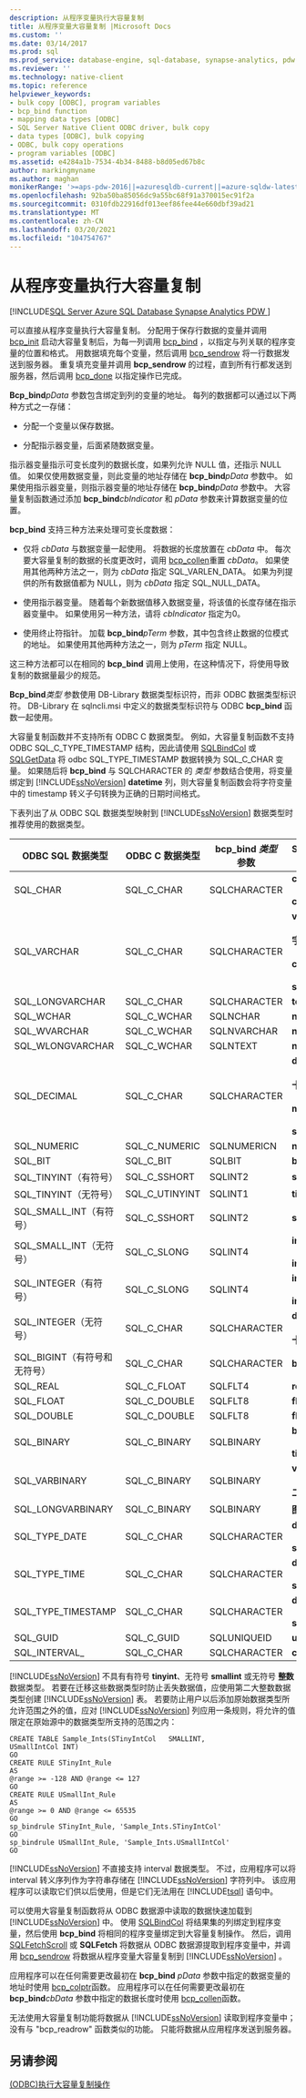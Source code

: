 ```yaml
---
description: 从程序变量执行大容量复制
title: 从程序变量大容量复制 |Microsoft Docs
ms.custom: ''
ms.date: 03/14/2017
ms.prod: sql
ms.prod_service: database-engine, sql-database, synapse-analytics, pdw
ms.reviewer: ''
ms.technology: native-client
ms.topic: reference
helpviewer_keywords:
- bulk copy [ODBC], program variables
- bcp_bind function
- mapping data types [ODBC]
- SQL Server Native Client ODBC driver, bulk copy
- data types [ODBC], bulk copying
- ODBC, bulk copy operations
- program variables [ODBC]
ms.assetid: e4284a1b-7534-4b34-8488-b8d05ed67b8c
author: markingmyname
ms.author: maghan
monikerRange: '>=aps-pdw-2016||=azuresqldb-current||=azure-sqldw-latest||>=sql-server-2016||>=sql-server-linux-2017||=azuresqldb-mi-current'
ms.openlocfilehash: 92ba50ba85056dc9a55bc68f91a370015ec91f2a
ms.sourcegitcommit: 0310fdb22916df013eef86fee44e660dbf39ad21
ms.translationtype: MT
ms.contentlocale: zh-CN
ms.lasthandoff: 03/20/2021
ms.locfileid: "104754767"
---
```

# <a name="bulk-copying-from-program-variables"></a>从程序变量执行大容量复制
[!INCLUDE[SQL Server Azure SQL Database Synapse Analytics PDW ](../../includes/applies-to-version/sql-asdb-asdbmi-asa-pdw.md)]

  可以直接从程序变量执行大容量复制。 分配用于保存行数据的变量并调用 [bcp_init](../../relational-databases/native-client-odbc-extensions-bulk-copy-functions/bcp-init.md) 启动大容量复制后，为每一列调用 [bcp_bind](../../relational-databases/native-client-odbc-extensions-bulk-copy-functions/bcp-bind.md) ，以指定与列关联的程序变量的位置和格式。 用数据填充每个变量，然后调用 [bcp_sendrow](../../relational-databases/native-client-odbc-extensions-bulk-copy-functions/bcp-sendrow.md) 将一行数据发送到服务器。 重复填充变量并调用 **bcp_sendrow** 的过程，直到所有行都发送到服务器，然后调用 [bcp_done](../../relational-databases/native-client-odbc-extensions-bulk-copy-functions/bcp-done.md) 以指定操作已完成。  
  
 **Bcp_bind**_pData_ 参数包含绑定到列的变量的地址。 每列的数据都可以通过以下两种方式之一存储：  
  
-   分配一个变量以保存数据。  
  
-   分配指示器变量，后面紧随数据变量。  
  
 指示器变量指示可变长度列的数据长度，如果列允许 NULL 值，还指示 NULL 值。 如果仅使用数据变量，则此变量的地址存储在 **bcp_bind**_pData_ 参数中。 如果使用指示器变量，则指示器变量的地址存储在 **bcp_bind**_pData_ 参数中。 大容量复制函数通过添加 **bcp_bind**_cbIndicator_ 和 *pData* 参数来计算数据变量的位置。  
  
 **bcp_bind** 支持三种方法来处理可变长度数据：  
  
-   仅将 *cbData* 与数据变量一起使用。 将数据的长度放置在 *cbData* 中。 每次要大容量复制的数据的长度更改时，调用 [bcp_collen](../../relational-databases/native-client-odbc-extensions-bulk-copy-functions/bcp-collen.md)重置 *cbData*。 如果使用其他两种方法之一，则为 *cbData* 指定 SQL_VARLEN_DATA。 如果为列提供的所有数据值都为 NULL，则为 *cbData* 指定 SQL_NULL_DATA。  
  
-   使用指示器变量。 随着每个新数据值移入数据变量，将该值的长度存储在指示器变量中。 如果使用另一种方法，请将 *cbIndicator* 指定为0。  
  
-   使用终止符指针。 加载 **bcp_bind**_pTerm_ 参数，其中包含终止数据的位模式的地址。 如果使用其他两种方法之一，则为 *pTerm* 指定 NULL。  
  
 这三种方法都可以在相同的 **bcp_bind** 调用上使用，在这种情况下，将使用导致复制的数据量最少的规范。  
  
 **Bcp_bind**_类型_ 参数使用 DB-Library 数据类型标识符，而非 ODBC 数据类型标识符。 DB-Library 在 sqlncli.msi 中定义的数据类型标识符与 ODBC **bcp_bind** 函数一起使用。  
  
 大容量复制函数并不支持所有 ODBC C 数据类型。 例如，大容量复制函数不支持 ODBC SQL_C_TYPE_TIMESTAMP 结构，因此请使用 [SQLBindCol](../../relational-databases/native-client-odbc-api/sqlbindcol.md) 或 [SQLGetData](../../relational-databases/native-client-odbc-api/sqlgetdata.md) 将 odbc SQL_TYPE_TIMESTAMP 数据转换为 SQL_C_CHAR 变量。 如果随后将 **bcp_bind** 与 SQLCHARACTER 的 *类型* 参数结合使用，将变量绑定到 [!INCLUDE[ssNoVersion](../../includes/ssnoversion-md.md)] **datetime** 列，则大容量复制函数会将字符变量中的 timestamp 转义子句转换为正确的日期时间格式。  
  
 下表列出了从 ODBC SQL 数据类型映射到 [!INCLUDE[ssNoVersion](../../includes/ssnoversion-md.md)] 数据类型时推荐使用的数据类型。  
  
|ODBC SQL 数据类型|ODBC C 数据类型|bcp_bind *类型* 参数|SQL Server 数据类型|  
|-----------------------|----------------------|--------------------------------|--------------------------|  
|SQL_CHAR|SQL_C_CHAR|SQLCHARACTER|**character**<br /><br /> **char**|  
|SQL_VARCHAR|SQL_C_CHAR|SQLCHARACTER|**varchar**<br /><br /> **字符变化**<br /><br /> **char varying**<br /><br /> **sysname**|  
|SQL_LONGVARCHAR|SQL_C_CHAR|SQLCHARACTER|**text**|  
|SQL_WCHAR|SQL_C_WCHAR|SQLNCHAR|**nchar**|  
|SQL_WVARCHAR|SQL_C_WCHAR|SQLNVARCHAR|**nvarchar**|  
|SQL_WLONGVARCHAR|SQL_C_WCHAR|SQLNTEXT|**ntext**|  
|SQL_DECIMAL|SQL_C_CHAR|SQLCHARACTER|**decimal**<br /><br /> **十进制**<br /><br /> **money**<br /><br /> **smallmoney**|  
|SQL_NUMERIC|SQL_C_NUMERIC|SQLNUMERICN|**numeric**|  
|SQL_BIT|SQL_C_BIT|SQLBIT|**bit**|  
|SQL_TINYINT（有符号）|SQL_C_SSHORT|SQLINT2|**smallint**|  
|SQL_TINYINT（无符号）|SQL_C_UTINYINT|SQLINT1|**tinyint**|  
|SQL_SMALL_INT（有符号）|SQL_C_SSHORT|SQLINT2|**smallint**|  
|SQL_SMALL_INT（无符号）|SQL_C_SLONG|SQLINT4|**int**<br /><br /> **integer**|  
|SQL_INTEGER（有符号）|SQL_C_SLONG|SQLINT4|**int**<br /><br /> **integer**|  
|SQL_INTEGER（无符号）|SQL_C_CHAR|SQLCHARACTER|**decimal**<br /><br /> **十进制**|  
|SQL_BIGINT（有符号和无符号）|SQL_C_CHAR|SQLCHARACTER|**bigint**|  
|SQL_REAL|SQL_C_FLOAT|SQLFLT4|**real**|  
|SQL_FLOAT|SQL_C_DOUBLE|SQLFLT8|**float**|  
|SQL_DOUBLE|SQL_C_DOUBLE|SQLFLT8|**float**|  
|SQL_BINARY|SQL_C_BINARY|SQLBINARY|**binary**<br /><br /> **timestamp**|  
|SQL_VARBINARY|SQL_C_BINARY|SQLBINARY|**varbinary**<br /><br /> **二进制改变**|  
|SQL_LONGVARBINARY|SQL_C_BINARY|SQLBINARY|**图像**|  
|SQL_TYPE_DATE|SQL_C_CHAR|SQLCHARACTER|**datetime**<br /><br /> **smalldatetime**|  
|SQL_TYPE_TIME|SQL_C_CHAR|SQLCHARACTER|**datetime**<br /><br /> **smalldatetime**|  
|SQL_TYPE_TIMESTAMP|SQL_C_CHAR|SQLCHARACTER|**datetime**<br /><br /> **smalldatetime**|  
|SQL_GUID|SQL_C_GUID|SQLUNIQUEID|**uniqueidentifier**|  
|SQL_INTERVAL_|SQL_C_CHAR|SQLCHARACTER|**char**|  
  
 [!INCLUDE[ssNoVersion](../../includes/ssnoversion-md.md)] 不具有有符号 **tinyint**、无符号 **smallint** 或无符号 **整数** 数据类型。 若要在迁移这些数据类型时防止丢失数据值，应使用第二大整数数据类型创建 [!INCLUDE[ssNoVersion](../../includes/ssnoversion-md.md)] 表。 若要防止用户以后添加原始数据类型所允许范围之外的值，应对 [!INCLUDE[ssNoVersion](../../includes/ssnoversion-md.md)] 列应用一条规则，将允许的值限定在原始源中的数据类型所支持的范围之内：  
  
```  
CREATE TABLE Sample_Ints(STinyIntCol   SMALLINT,  
USmallIntCol INT)  
GO  
CREATE RULE STinyInt_Rule  
AS   
@range >= -128 AND @range <= 127  
GO  
CREATE RULE USmallInt_Rule  
AS   
@range >= 0 AND @range <= 65535  
GO  
sp_bindrule STinyInt_Rule, 'Sample_Ints.STinyIntCol'  
GO  
sp_bindrule USmallInt_Rule, 'Sample_Ints.USmallIntCol'  
GO  
```  
  
 [!INCLUDE[ssNoVersion](../../includes/ssnoversion-md.md)] 不直接支持 interval 数据类型。 不过，应用程序可以将 interval 转义序列作为字符串存储在 [!INCLUDE[ssNoVersion](../../includes/ssnoversion-md.md)] 字符列中。 该应用程序可以读取它们供以后使用，但是它们无法用在 [!INCLUDE[tsql](../../includes/tsql-md.md)] 语句中。  
  
 可以使用大容量复制函数将从 ODBC 数据源中读取的数据快速加载到 [!INCLUDE[ssNoVersion](../../includes/ssnoversion-md.md)] 中。 使用 [SQLBindCol](../../relational-databases/native-client-odbc-api/sqlbindcol.md) 将结果集的列绑定到程序变量，然后使用 **bcp_bind** 将相同的程序变量绑定到大容量复制操作。 然后，调用 [SQLFetchScroll](../../relational-databases/native-client-odbc-api/sqlfetchscroll.md) 或 **SQLFetch** 将数据从 ODBC 数据源提取到程序变量中，并调用 [bcp_sendrow](../../relational-databases/native-client-odbc-extensions-bulk-copy-functions/bcp-sendrow.md) 将数据从程序变量大容量复制到 [!INCLUDE[ssNoVersion](../../includes/ssnoversion-md.md)] 。  
  
 应用程序可以在任何需要更改最初在 **bcp_bind** _pData_ 参数中指定的数据变量的地址时使用 [bcp_colptr](../../relational-databases/native-client-odbc-extensions-bulk-copy-functions/bcp-colptr.md)函数。 应用程序可以在任何需要更改最初在 **bcp_bind**_cbData_ 参数中指定的数据长度时使用 [bcp_collen](../../relational-databases/native-client-odbc-extensions-bulk-copy-functions/bcp-collen.md)函数。  
  
 无法使用大容量复制功能将数据从 [!INCLUDE[ssNoVersion](../../includes/ssnoversion-md.md)] 读取到程序变量中；没有与 "bcp_readrow" 函数类似的功能。 只能将数据从应用程序发送到服务器。  
  
## <a name="see-also"></a>另请参阅  
 [&#40;ODBC&#41;执行大容量复制操作 ](../../relational-databases/native-client-odbc-bulk-copy-operations/performing-bulk-copy-operations-odbc.md)  
  
  
